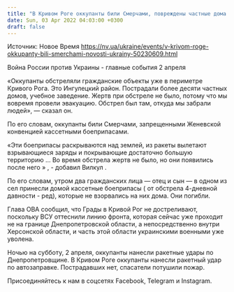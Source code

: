 ```yaml
---
title: "В Кривом Роге оккупанты били Смерчами, повреждены частные дома и учебное заведение"
date: Sun, 03 Apr 2022 04:03:00 +0300
draft: false
---
```

Источник: Новое Время https://nv.ua/ukraine/events/v-krivom-roge-okkupanty-bili-smerchami-novosti-ukrainy-50230609.html


Война России против Украины - главные события 2 апреля

«Оккупанты обстреляли гражданские объекты уже в периметре Кривого Рога. Это Ингулецкий район. Пострадали более десяти частных домов, учебное заведение. Жертв при обстреле не было, потому что мы вовремя провели эвакуацию. Обстрел был там, откуда мы забрали людей», — сказал он.

По его словам, оккупанты били Смерчами, запрещенными Женевской конвенцией кассетными боеприпасами.

«Эти боеприпасы раскрываются над землей, из ракеты вылетают взрывающиеся заряды и покрывающие достаточно большую территорию ... Во время обстрела жертв не было, но они появились после него » , - добавил Вилкул .

По его словам, утром два гражданских лица — отец и сын — в одном из сел принесли домой кассетные боеприпасы ( от обстрела 4-дневной давности - ред), которые не взорвались на них дома. Они погибли.

Глава ОВА сообщил, что Грады в Кривой Рог не достреливают, поскольку ВСУ оттеснили линию фронта, которая сейчас уже проходит не на границе Днепропетровской области, а непосредственно внутри Херсонской области, и часть этой области украинскими военными уже уволена.

Ночью на субботу, 2 апреля, оккупанты нанесли ракетные удары по Днепропетровщине. В Кривом Роге оккупанты нанесли ракетный удар по автозаправке. Пострадавших нет, спасатели потушили пожар.

Присоединяйтесь к нам в соцсетях Facebook, Telegram и Instagram.

